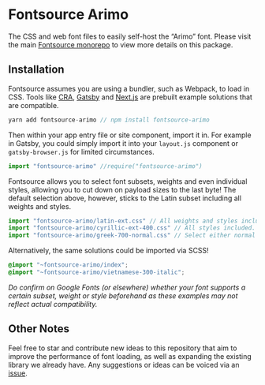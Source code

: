 # Fontsource Arimo

The CSS and web font files to easily self-host the “Arimo” font. Please visit the main [Fontsource monorepo](https://github.com/DecliningLotus/fontsource) to view more details on this package.

## Installation

Fontsource assumes you are using a bundler, such as Webpack, to load in CSS. Tools like [CRA](https://create-react-app.dev/), [Gatsby](https://www.gatsbyjs.org/) and [Next.js](https://nextjs.org/) are prebuilt example solutions that are compatible.

```javascript
yarn add fontsource-arimo // npm install fontsource-arimo
```

Then within your app entry file or site component, import it in. For example in Gatsby, you could simply import it into your `layout.js` component or `gatsby-browser.js` for limited circumstances.

```javascript
import "fontsource-arimo" //require("fontsource-arimo")
```

Fontsource allows you to select font subsets, weights and even individual styles, allowing you to cut down on payload sizes to the last byte! The default selection above, however, sticks to the Latin subset including all weights and styles.

```javascript
import "fontsource-arimo/latin-ext.css" // All weights and styles included.
import "fontsource-arimo/cyrillic-ext-400.css" // All styles included.
import "fontsource-arimo/greek-700-normal.css" // Select either normal or italic.
```

Alternatively, the same solutions could be imported via SCSS!

```scss
@import "~fontsource-arimo/index";
@import "~fontsource-arimo/vietnamese-300-italic";
```

_Do confirm on Google Fonts (or elsewhere) whether your font supports a certain subset, weight or style beforehand as these examples may not reflect actual compatibility._

## Other Notes

Feel free to star and contribute new ideas to this repository that aim to improve the performance of font loading, as well as expanding the existing library we already have. Any suggestions or ideas can be voiced via an [issue](https://github.com/DecliningLotus/fontsource/issues).
